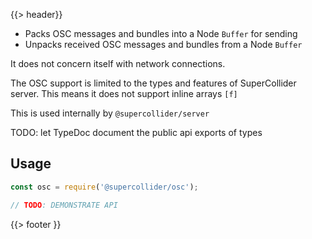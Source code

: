 {{> header}}

- Packs OSC messages and bundles into a Node `Buffer` for sending
- Unpacks received OSC messages and bundles from a Node `Buffer`

It does not concern itself with network connections.

The OSC support is limited to the types and features of SuperCollider server.
This means it does not support inline arrays `[f]`

This is used internally by `@supercollider/server`

TODO: let TypeDoc document the public api
exports of types

## Usage

```js
const osc = require('@supercollider/osc');

// TODO: DEMONSTRATE API
```

{{> footer }}